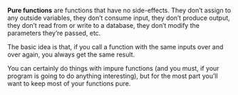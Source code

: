 **Pure functions** are functions that have no side-effects. They don’t assign to any outside variables, they don’t consume input, they don’t produce output, they don’t read from or write to a database, they don’t modify the parameters they’re passed, etc.

The basic idea is that, if you call a function with the same inputs over and over again, you always get the same result.

You can certainly do things with impure functions (and you must, if your program is going to do anything interesting), but for the most part you’ll want to keep most of your functions pure.
